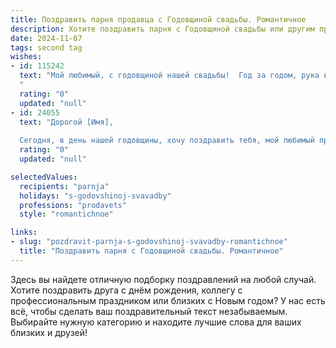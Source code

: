```yaml
---
title: Поздравить парня продавца с Годовщиной свадьбы. Романтичное
description: Хотите поздравить парня с Годовщиной свадьбы или другим праздником? Наш ИИ создаст незабываемое поздравление, а вы обязательно выделитесь среди других.  
date: 2024-11-07
tags: second tag
wishes:
- id: 115242
  text: "Мой любимый, с годовщиной нашей свадьбы!  Год за годом, рука в руке, мы строим наше счастье, словно прекрасный магазин, наполненный любовью, нежностью и радостью. Ты, мой замечательный продавец, каждый день продаёшь мне свою любовь, и я, твой самый преданный покупатель, с радостью приобретаю её снова и снова.  Пусть наша любовь будет вечной, а семейное счастье – безграничным!  Я люблю тебя!
  "
  rating: "0"
  updated: "null"
- id: 24055
  text: "Дорогой [Имя],
  
  Сегодня, в день нашей годовщины, хочу поздравить тебя, мой любимый продавец, с этим прекрасным праздником! Каждый день, работая вместе, ты показываешь не только профессионализм, но и огромное сердце, которое способно делать чудеса. Спасибо тебе за то, что ты всегда рядом, за твою заботу и любовь. Пусть наша любовь будет как самый лучший товар – всегда в цене и востребована. Желаю нам оставаться такими же счастливыми и влюбленными, как в день нашей свадьбы. С теплом и любовью, [Твое Имя]."
  rating: "0"
  updated: "null"

selectedValues:
  recipients: "parnja"
  holidays: "s-godovshinoj-svavadby"
  professions: "prodavets"
  style: "romantichnoe"

links:
- slug: "pozdravit-parnja-s-godovshinoj-svavadby-romantichnoe"
  title: "Поздравить парня с Годовщиной свадьбы. Романтичное"
---
```


Здесь вы найдете отличную подборку поздравлений на любой случай.
Хотите поздравить друга с днём рождения, коллегу с профессиональным праздником или близких с Новым годом? У нас есть всё, чтобы сделать ваш поздравительный текст незабываемым. Выбирайте нужную категорию и находите лучшие слова для ваших близких и друзей!
